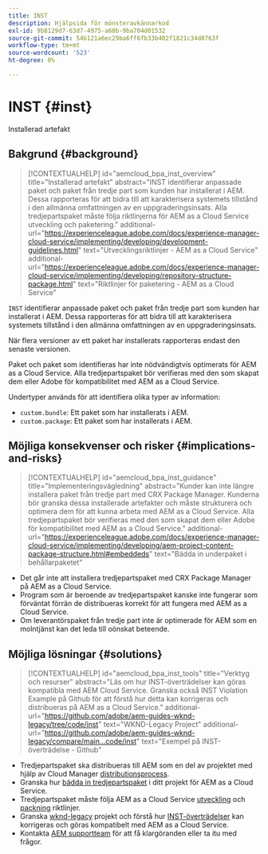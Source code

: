 ```yaml
---
title: INST
description: Hjälpsida för mönsteravkännarkod
exl-id: 9b8129d7-63d7-4975-a68b-9ba704d01532
source-git-commit: 54b121a6ec29ba6ff6fb33b402f1821c34d0763f
workflow-type: tm+mt
source-wordcount: '523'
ht-degree: 0%

---
```


# INST {#inst}

Installerad artefakt

## Bakgrund {#background}

>[!CONTEXTUALHELP]
>id="aemcloud_bpa_inst_overview"
>title="Installerad artefakt"
>abstract="INST identifierar anpassade paket och paket från tredje part som kunden har installerat i AEM. Dessa rapporteras för att bidra till att karakterisera systemets tillstånd i den allmänna omfattningen av en uppgraderingsinsats. Alla tredjepartspaket måste följa riktlinjerna för AEM as a Cloud Service utveckling och paketering."
>additional-url="https://experienceleague.adobe.com/docs/experience-manager-cloud-service/implementing/developing/development-guidelines.html" text="Utvecklingsriktlinjer - AEM as a Cloud Service"
>additional-url="https://experienceleague.adobe.com/docs/experience-manager-cloud-service/implementing/developing/repository-structure-package.html" text="Riktlinjer för paketering - AEM as a Cloud Service"

`INST` identifierar anpassade paket och paket från tredje part som kunden har installerat i AEM. Dessa rapporteras för att bidra till att karakterisera systemets tillstånd i den allmänna omfattningen av en uppgraderingsinsats.

När flera versioner av ett paket har installerats rapporteras endast den senaste versionen.

Paket och paket som identifieras har inte nödvändigtvis optimerats för AEM as a Cloud Service. Alla tredjepartspaket bör verifieras med den som skapat dem eller Adobe för kompatibilitet med AEM as a Cloud Service.

Undertyper används för att identifiera olika typer av information:

* `custom.bundle`: Ett paket som har installerats i AEM.
* `custom.package`: Ett paket som har installerats i AEM.

## Möjliga konsekvenser och risker {#implications-and-risks}

>[!CONTEXTUALHELP]
>id="aemcloud_bpa_inst_guidance"
>title="Implementeringsvägledning"
>abstract="Kunder kan inte längre installera paket från tredje part med CRX Package Manager. Kunderna bör granska dessa installerade artefakter och måste strukturera och optimera dem för att kunna arbeta med AEM as a Cloud Service. Alla tredjepartspaket bör verifieras med den som skapat dem eller Adobe för kompatibilitet med AEM as a Cloud Service."
>additional-url="https://experienceleague.adobe.com/docs/experience-manager-cloud-service/implementing/developing/aem-project-content-package-structure.html#embeddeds" text="Bädda in underpaket i behållarpaketet"


* Det går inte att installera tredjepartspaket med CRX Package Manager på AEM as a Cloud Service.
* Program som är beroende av tredjepartspaket kanske inte fungerar som förväntat förrän de distribueras korrekt för att fungera med AEM as a Cloud Service.
* Om leverantörspaket från tredje part inte är optimerade för AEM som en molntjänst kan det leda till oönskat beteende.

## Möjliga lösningar {#solutions}

>[!CONTEXTUALHELP]
>id="aemcloud_bpa_inst_tools"
>title="Verktyg och resurser"
>abstract="Läs om hur INST-överträdelser kan göras kompatibla med AEM Cloud Service. Granska också INST Violation Example på Github för att förstå hur detta kan korrigeras och distribueras på AEM as a Cloud Service."
>additional-url="https://github.com/adobe/aem-guides-wknd-legacy/tree/code/inst" text="WKND-Legacy Project"
>additional-url="https://github.com/adobe/aem-guides-wknd-legacy/compare/main...code/inst" text="Exempel på INST-överträdelse - Github"

* Tredjepartspaket ska distribueras till AEM som en del av projektet med hjälp av Cloud Manager [distributionsprocess](https://experienceleague.adobe.com/docs/experience-manager-cloud-service/implementing/using-cloud-manager/deploy-code.html#deployment-process).
* Granska hur [bädda in tredjepartspaket](https://experienceleague.adobe.com/docs/experience-manager-cloud-service/implementing/developing/aem-project-content-package-structure.html#embedding-3rd-party-packages) i ditt projekt för AEM as a Cloud Service.
* Tredjepartspaket måste följa AEM as a Cloud Service [utveckling](https://experienceleague.adobe.com/docs/experience-manager-cloud-service/implementing/developing/development-guidelines.html) och [packning](https://experienceleague.adobe.com/docs/experience-manager-cloud-service/implementing/developing/repository-structure-package.html) riktlinjer.
* Granska [wknd-legacy](https://github.com/adobe/aem-guides-wknd-legacy/tree/code/inst) projekt och förstå hur [INST-överträdelser](https://github.com/adobe/aem-guides-wknd-legacy/compare/main...code/inst) kan korrigeras och göras kompatibelt med AEM as a Cloud Service.
* Kontakta [AEM supportteam](https://helpx.adobe.com/enterprise/using/support-for-experience-cloud.html) för att få klargöranden eller ta itu med frågor.
